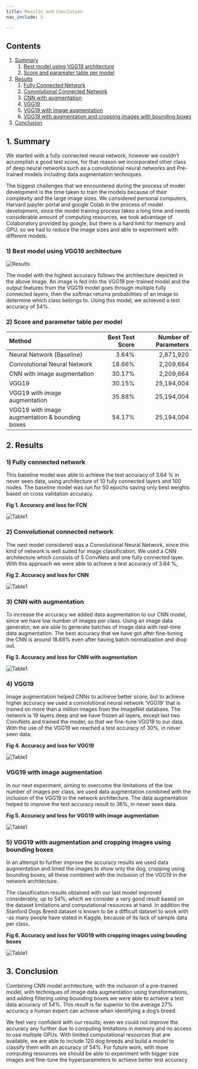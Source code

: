 ```yaml
---
title: Results and Conclusion
nav_include: 5

---
```


## Contents

1. [Summary](#summary)
   1. [Best model using VGG19 architecture](#Picture)
   2. [Score and paramater table per model](#Table) 
2. [Results](#results)
   1. [Fully Connected Network](#fcn)
   2. [Convolutional Connected Network](#cnn)
   3. [CNN with augmentation](#cnn_aug)
   4. [VGG19](#vgg19)
   5. [VGG19 with image augmentation](#vgg19_aug)
   6. [VGG19 with augmentation and  cropping images with bounding boxes](#vgg19_box)
3. [Conclusion](#summary)

## 1. Summary <a name="summary"></a>

We started with a fully connected neural network, however we couldn’t accomplish a good test score, for that reason we incorporated other class of deep neural networks such as a convolutional neural networks and Pre-trained models including data augmentation techniques.

The biggest challenges that we encountered during the process of model development is the time taken to train the models because of their complexity and the large image sizes. We considered personal computers, Harvard jupyter portal and google Colab in the process of model development, since the model training process takes a long time and needs considerable amount of computing resources, we took advantage of Colaboratory provided by google, but there is a hard limit for memory and GPU, so we had to reduce the image sizes and able to experiment with different models. 


### 1) Best model using VGG19 architecture <a name="Picture"></a>

![Results](/Images/FCN_VGG19.png)


The model with the highest accuracy follows the architecture depicted in the above image. An image is fed into the VGG19 pre-trained model and the output features from the VGG19 model goes through multiple fully connected layers, then the softmax returns probabilities of an image to determine which class belongs to. Using this model, we achieved a test accuracy of 54%.

### 2) Score and parameter table per model <a name="Table"></a>

| Method                                          | Best Test Score | Number of Parameters |
| :---------------------------------------------- | --------------: | -------------------: |
| Neural Network (Baseline)                       |           3.64% |            2,871,920 |
| Convolutional Neural Network                    |          18.66% |            2,209,664 |
| CNN with image augmentation                     |          30.17% |            2,209,664 |
| VGG19                                           |          30.15% |           25,194,004 |
| VGG19 with image augmentation                   |          35.88% |           25,194,004 |
| VGG19 with image augmentation  & bounding boxes |          54.17% |           25,194,004 |

## 2. Results <a name="results"></a>

### 1) Fully connected network <a name="fcn"></a>

This baseline model was able to achieve the test accuracy of 3.64 % in never seen data, using architecture of 10 fully connected layers and 100 nodes. The baseline model was run for 50 epochs saving only best weights based on cross validation accuracy.

**Fig 1. Accuracy and loss for FCN**

![Table1](/Images/dnn.png)



### 2) Convolutional connected network <a name="cnn"></a>

The next model considered was a Convolutional Neural Network, since this kind of network is well suited for image classification. We used a CNN architecture which consists of 5 ConvNets and one fully connected layer. With this approach we were able to achieve a test accuracy of 3.64 %, 



**Fig 2. Accuracy and loss for CNN**

![Table1](/Images/CNN.png)



### 3) CNN with augmentation <a name="cnn_aug"></a>

To increase the accuracy we added data augmentation to our CNN model, since we have low number of images per class. Using an image data generator, we are able to generate batches of image data with real-time data augmentation. The best accuracy that we have got after fine-tuning the CNN is around 18.66% even after having batch normalization and drop out. 



**Fig 3. Accuracy and loss for CNN with augmentation**

![Table1](/Images/CNN-aug.png)



### 4) VGG19 <a name="vgg19"></a>

Image augmentation helped CNNs to achieve better score, but to achieve higher accuracy we used a convolutional neural network ‘VGG19’ that is trained on more than a million images from the ImageNet database. The network is 19 layers deep and we have frozen all layers, except last two ConvNets and trained the model, so that we fine-tune VGG19 to our data. With the use of the VGG19 we reached a test accuracy of 30%, in never seen data. 

**Fig 4. Accuracy and loss for VGG19**

![Table1](/Images/vgg19.png)

### VGG19 with image augmentation <a name="vgg19_aug"></a>

In our next experiment, aiming to overcome the limitations of the low number of images per class, we used data augmentation combined with the inclusion of the VGG19 in the network architecture. The data augmentation helped to improve the test accuracy result to 36%, in never seen data.

**Fig 5. Accuracy and loss for VGG19 with image augmentation**

![Table1](/Images/vgg19-aug.png)



### 5) VGG19 with augmentation and cropping images using bounding boxes <a name="vgg19_box"></a>

In an attempt to further improve the accuracy results we used data augmentation and limed the images to show only the dog, cropping using bounding boxes, all these combined with the inclusion of the VGG19 in the network architecture.

The classification results obtained with our last model improved considerably, up to 54%; which we consider a very good result based on the dataset limitations and computational resources at hand. In addition the Stanford Dogs Breed dataset is known to be a difficult dataset to work with -as many people have stated in Kaggle, because of its lack of sample data per class.


**Fig 6. Accuracy and loss for VGG19 with cropping images using bouding boxes**

![Table1](/Images/vgg19-bound-aug.png)


## 3. Conclusion

Combining CNN model architecture, with the inclusion of a pre-trained model, with techniques of image data augmentation using transformations, and adding filtering using bounding boxes we were able to achieve a test data accuracy of 54%. This result is far superior to the average 27% accuracy a human expert can achieve when identifying a dog’s breed.

We feel very confident with our results; even we could not improve the accuracy any further due to computing limitations in memory and no access to use multiple GPUs. With limited computational resources that are available, we are able to include 120 dog breeds and build a model to classify them with an accuracy of 54%. For future work, with more computing resources we should be able to experiment with bigger size images and fine-tune the hyperparameters to achieve better test accuracy. 


